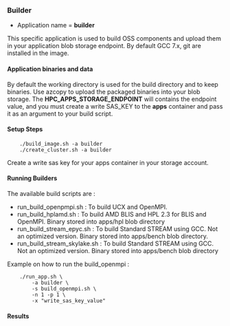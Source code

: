 ### Builder

- Application name = **builder**

This specific application is used to build OSS components and upload them in your application blob storage endpoint.
By default GCC 7.x, git are installed in the image.

#### Application binaries and data

By default the working directory is used for the build directory and to keep binaries. Use azcopy to upload the packaged binaries into your blob storage. The **HPC_APPS_STORAGE_ENDPOINT** will contains the endpoint value, and you must create a write SAS_KEY to the **apps** container and pass it as an argument to your build script.


#### Setup Steps
```
    ./build_image.sh -a builder
    ./create_cluster.sh -a builder
```

Create a write sas key for your apps container in your storage account.

#### Running Builders

The available build scripts are : 
    
 - run_build_openpmpi.sh : To build UCX and OpenMPI.
 - run_build_hplamd.sh   : To build AMD BLIS and HPL 2.3 for BLIS and OpenMPI. Binary stored into apps/hpl blob directory
 - run_build_stream_epyc.sh : To build Standard STREAM using GCC. Not an optimized version. Binary stored into apps/bench blob directory.
 - run_build_stream_skylake.sh : To build Standard STREAM using GCC. Not an optimized version. Binary stored into apps/bench blob directory


Example on how to run the build_openmpi  :

```
    ./run_app.sh \
        -a builder \
        -s build_openmpi.sh \
        -n 1 -p 1 \
        -x "write_sas_key_value"
```


#### Results

